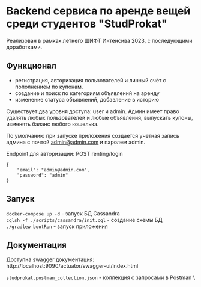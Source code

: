 # Backend сервиса по аренде вещей среди студентов "StudProkat"
Реализован в рамках летнего ШИФТ Интенсива 2023, с последующими доработками.

## Функционал
- регистрация, авторизация пользователей и личный счёт с пополнением по купонам.
- создание и поиск по категориям объявлений на аренду
- изменение статуса объявлений, добавление в историю

Существует два уровня доступа: user и admin.
Админ имеет право удалять любых пользователей и любые объявления, выпускать купоны, изменять баланс любого кошелька.

По умолчанию при запуске приложения создается учетная запись админа с почтой admin@admin.com и паролем admin.

Endpoint для авторизации: POST renting/login
```
{
	"email": "admin@admin.com",
	"password": "admin"
}
```
## Запуск
```docker-compose up -d``` - запуск БД Cassandra \
```cqlsh -f ./scripts/cassandra/init.cql``` - создание схемы БД \
```./gradlew bootRun``` - запуск приложения

## Документация
Доступна swagger документация: http://localhost:9090/actuator/swagger-ui/index.html 

```studprokat.postman_collection.json``` - коллекция с запросами в Postman \
